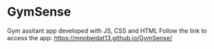 # GymSense
 Gym assitant app developed with JS, CSS and HTML
 Follow the link to access the app: https://mnobeidat13.github.io/GymSense/
